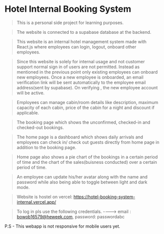 # Hotel Internal Booking System

> This is a personal side project for learning purposes.

> The website is connected to a supabase database at the backend.

> This website is an internal hotel management system made with React.js where employees can login, logout, onboard other employees.

> Since this website is solely for internal usage and not customer support normal sign in of users are not permitted. Instead as mentioned in the previous point only existing employees can onboard new employees. Once a new employee is onboarded, an email verification link will be sent automatically to the employee email address(sent by supabase). On verifying , the new employee account will be active.

> Employees can manage cabin/room details like description, maximum capacity of each cabin, price of the cabin for a night and discount if applicable.

> The booking page which shows the unconfirmed, checked-in and checked-out bookings.

> The home page is a dashboard which shows daily arrivals and employees can check in/ check out guests directly from home page in addition to the booking page.

> Home page also shows a pie chart of the bookings in a certain period of time and the chart of the sales(buisness conducted) over a certain period of time.

> An employee can update his/her avatar along with the name and password while also being able to toggle between light and dark mode.

> Website is hostel on vercel: https://hotel-booking-system-internal.vercel.app/

> To log in pls use the following credentials. ---->
> email : bowob16579@heweek.com,
> password: passwordabc

P.S - This webapp is not responsive for mobile users yet.
